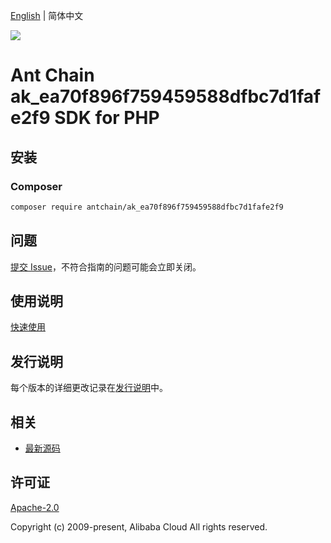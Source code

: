 [English](README.md) | 简体中文

![](https://aliyunsdk-pages.alicdn.com/icons/AlibabaCloud.svg)

# Ant Chain ak_ea70f896f759459588dfbc7d1fafe2f9 SDK for PHP

## 安装

### Composer

```bash
composer require antchain/ak_ea70f896f759459588dfbc7d1fafe2f9
```

## 问题

[提交 Issue](https://github.com/alipay/antchain-openapi-prod-sdk/issues/new)，不符合指南的问题可能会立即关闭。

## 使用说明

[快速使用](https://github.com/alipay/antchain-openapi-prod-sdk)

## 发行说明

每个版本的详细更改记录在[发行说明](./ChangeLog.txt)中。

## 相关

* [最新源码](https://github.com/antchain-openapi-sdk-php)

## 许可证

[Apache-2.0](http://www.apache.org/licenses/LICENSE-2.0)

Copyright (c) 2009-present, Alibaba Cloud All rights reserved.
